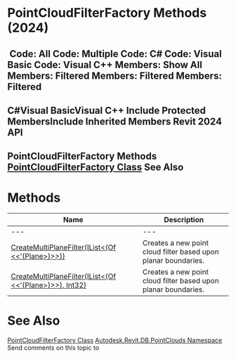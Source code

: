 # PointCloudFilterFactory Methods (2024)

﻿
 Code: All Code: Multiple Code: C# Code: Visual Basic Code: Visual C++  Members: Show All Members: Filtered Members: Filtered Members: Filtered   
---  
C#Visual BasicVisual C++
Include Protected MembersInclude Inherited Members
Revit 2024 API  
---  
PointCloudFilterFactory Methods  
[PointCloudFilterFactory Class](fcbc90c3-0a9d-7522-e483-cad73468d698.md "PointCloudFilterFactory Class") See Also  
---  
# Methods
| Name | Description |
| --- | --- |
| --- | --- | --- |
| [CreateMultiPlaneFilter(IList<(Of <<'(Plane>)>>))](fcb723de-befe-864d-9d4a-3084aea596b1.md "CreateMultiPlaneFilter Method \(IList\(Plane\)\)") | Creates a new point cloud filter based upon planar boundaries. |
| [CreateMultiPlaneFilter(IList<(Of <<'(Plane>)>>), Int32)](889dd57c-8913-706f-6039-af3c15672a09.md "CreateMultiPlaneFilter Method \(IList\(Plane\), Int32\)") | Creates a new point cloud filter based upon planar boundaries. |

# See Also
[PointCloudFilterFactory Class](fcbc90c3-0a9d-7522-e483-cad73468d698.md "PointCloudFilterFactory Class")
[Autodesk.Revit.DB.PointClouds Namespace](5974062a-47d4-c7bb-16f2-d5dd193bd170.md "Autodesk.Revit.DB.PointClouds Namespace")
Send comments on this topic to 